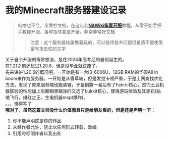 # 我的Minecraft服务器建设记录
> 咱啥也不会，全靠抄文档，在这点名[**NitWiki笨蛋开服**](https://github.com/8aka-Team/NitWikit)教程，从零开始手把手教你开服，各种指导甚是齐全，非常非常好文档
>
> > 注意：这个服务器纯属做着玩的，可以锐评技术问题但是请不要使用富有攻击性的文字
> > 
关于自个开服的奇妙想法，是在2024年高考后的暑假诞生的。  
在1.21之前还玩过1.20.6，但是没毕业就荒废了。  
先来讲讲1.20.6的概况吧。一开始是有一台i3-6006U，12GB RAM的华硕All in boom来作为服务器。一开始是从香草端，但是发觉卡顿严重，于是上网查找优化方法，发现了原来服务端也能装锂，于是倒腾一番后有了Fabric核心，然而土豆机器孱弱的性能加上后期糊里糊涂的又选了bukkit核心，使得游玩体验及其赤石(贴地飞行，绯红之王，生电机器mspt爆炸)。  
。。。懒得写了  
**哦对了，虽然这篇文档没什么价值而且只是给朋友看的，但是还是声明一下：**
1. 你不能声明这是你的作品  
1. 未经作者允许，禁止以任何形式转载、改编
1. 引用时标明作者以及出处  
